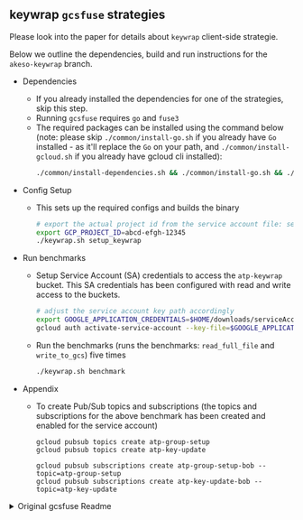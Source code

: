 ## keywrap `gcsfuse` strategies
Please look into the paper for details about `keywrap` client-side strategie.

Below we outline the dependencies, build and run instructions for the `akeso-keywrap` branch.

- Dependencies
    - If you already installed the dependencies for one of the strategies, skip this step.
    - Running `gcsfuse` requires `go` and `fuse3`
    - The required packages can be installed using the command below (note: please skip `./common/install-go.sh` if you already have `Go` installed - as it'll replace the `Go` on your path, and `./common/install-gcloud.sh` if you already have gcloud cli installed):
        ```bash
        ./common/install-dependencies.sh && ./common/install-go.sh && ./common/install-gcloud.sh && source ~/.bashrc
        ``` 

- Config Setup
    - This sets up the required configs and builds the binary
        ```bash
        # export the actual project id from the service account file: serviceAccount-ae-pets25-alice.json
        export GCP_PROJECT_ID=abcd-efgh-12345
        ./keywrap.sh setup_keywrap
        ```

- Run benchmarks
    - Setup Service Account (SA) credentials to access the `atp-keywrap` bucket. This SA credentials has been configured with read and write access to the buckets.
        ```bash
        # adjust the service account key path accordingly
        export GOOGLE_APPLICATION_CREDENTIALS=$HOME/downloads/serviceAccount-ae-pets25-alice.json
        gcloud auth activate-service-account --key-file=$GOOGLE_APPLICATION_CREDENTIALS
        ```

    - Run the benchmarks (runs the benchmarks: `read_full_file` and `write_to_gcs`) five times
        ```bash
        ./keywrap.sh benchmark
        ```

- Appendix
    - To create Pub/Sub topics and subscriptions (the topics and subscriptions for the above benchmark has been created and enabled for the service account)
        ```
        gcloud pubsub topics create atp-group-setup
        gcloud pubsub topics create atp-key-update

        gcloud pubsub subscriptions create atp-group-setup-bob --topic=atp-group-setup
        gcloud pubsub subscriptions create atp-key-update-bob --topic=atp-key-update
        ```

<details>
  <summary>Original gcsfuse Readme</summary>

[![codecov](https://codecov.io/gh/GoogleCloudPlatform/gcsfuse/graph/badge.svg?token=vNsbSbeea2)](https://codecov.io/gh/GoogleCloudPlatform/gcsfuse)

# Current status

Starting with V1.0, Cloud Storage FUSE is Generally Available and supported by Google, provided that it is used within its documented supported applications, platforms, and limits. Support requests, feature requests, and general questions should be submitted as a support request via Google Cloud support channels or via GitHub [here](https://github.com/GoogleCloudPlatform/gcsfuse/issues).

Cloud Storage FUSE is open source software, released under the 
[Apache license](https://github.com/GoogleCloudPlatform/gcsfuse/blob/master/LICENSE).

## _New_ Cloud Storage FUSE V2
Cloud Storage FUSE V2 provides important stability, functionality, and performance enhancements, including the introduction of a file cache that allows repeat file reads to be served from a local, faster cache storage of choice, such as a Local SSD, Persistent Disk, or even in-memory /tmpfs. The Cloud Storage FUSE file cache makes AI/ML training faster and more cost-effective by reducing the time spent waiting for data, with up to _**2.3x faster training time and 3.4x higher throughput**_ observed in training runs. This is especially valuable for multi epoch training and can serve small and random I/O operations significantly faster. The file cache feature is disabled by default and is enabled by passing a directory to 'cache-dir'. See [overview of caching](https://cloud.google.com/storage/docs/gcsfuse-cache) for more details. 

# ABOUT
## What is Cloud Storage FUSE?

Cloud Storage FUSE is an open source FUSE adapter that lets you mount and access Cloud Storage buckets as local file systems. For a technical overview of Cloud Storage FUSE, see https://cloud.google.com/storage/docs/gcs-fuse.

## Cloud Storage FUSE for machine learning

To learn about the benefits of using Cloud Storage FUSE for machine learning projects, see https://cloud.google.com/storage/docs/gcsfuse-integrations#machine-learning.

## Limitations and key differences from POSIX file systems

To learn about limitations and differences between Cloud Storage FUSE and POSIX file systems, see https://cloud.google.com/storage/docs/gcs-fuse#differences-and-limitations.

## Pricing for Cloud Storage FUSE

For information about pricing for Cloud Storage FUSE, see https://cloud.google.com/storage/docs/gcs-fuse#charges.

# CSI Driver

Using the [Cloud Storage FUSE CSI driver](https://github.com/GoogleCloudPlatform/gcs-fuse-csi-driver), users get the declarative nature of Kubernetes
with all infrastructure fully managed by GKE in combination with Cloud Storage. This CSI
driver relies on Cloud Storage FUSE to mount Cloud storage buckets as file systems on the
GKE nodes, with the Cloud Storage FUSE deployment and management fully handled by GKE, 
providing a turn-key experience.

# Support

## Supported operating system and validated ML frameworks 

To see supported operating system and ML frameworks that have been validated with Cloud Storage FUSE, see [here](https://cloud.google.com/storage/docs/gcs-fuse#supported-frameworks-os).

## Getting support

You can get support, submit general questions, and request new features by [filing issues in GitHub](https://github.com/GoogleCloudPlatform/gcsfuse/issues). You can also get support by using one of [Google Cloud's official support channels](https://cloud.google.com/support-hub).

See [Troubleshooting](https://github.com/GoogleCloudPlatform/gcsfuse/blob/master/docs/troubleshooting.md) for common issue handling.

</details>